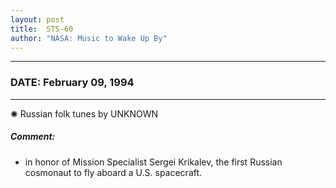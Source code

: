 ```yaml
---
layout: post
title:  STS-60
author: "NASA: Music to Wake Up By"
---
```


----
### DATE: February 09, 1994
----
✺ Russian folk tunes by UNKNOWN

##### Comment:
* in honor of Mission Specialist Sergei Krikalev, the first Russian cosmonaut to fly aboard a U.S. spacecraft.
